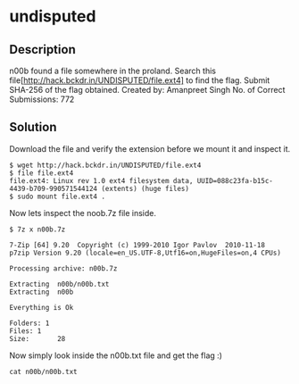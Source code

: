 # undisputed

## Description
n00b found a file somewhere in the proland. Search this file[http://hack.bckdr.in/UNDISPUTED/file.ext4] to find the flag. Submit SHA-256 of the flag obtained.
Created by: Amanpreet Singh
No. of Correct Submissions: 772

## Solution
Download the file and verify the extension before we mount it and inspect it.
```
$ wget http://hack.bckdr.in/UNDISPUTED/file.ext4
$ file file.ext4
file.ext4: Linux rev 1.0 ext4 filesystem data, UUID=088c23fa-b15c-4439-b709-990571544124 (extents) (huge files)
$ sudo mount file.ext4 .
```
Now lets inspect the noob.7z file inside.

```
$ 7z x n00b.7z

7-Zip [64] 9.20  Copyright (c) 1999-2010 Igor Pavlov  2010-11-18
p7zip Version 9.20 (locale=en_US.UTF-8,Utf16=on,HugeFiles=on,4 CPUs)

Processing archive: n00b.7z

Extracting  n00b/n00b.txt
Extracting  n00b

Everything is Ok

Folders: 1
Files: 1
Size:       28

```

Now simply look inside the n00b.txt file and get the flag :)

```
cat n00b/n00b.txt
```
